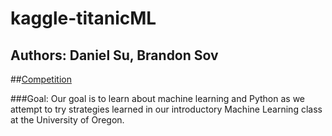 # kaggle-titanicML

## Authors: Daniel Su, Brandon Sov

##[Competition](https://www.kaggle.com/c/titanic)

###Goal:
Our goal is to learn about machine learning and Python as we attempt to try strategies
learned in our introductory Machine Learning class at the University of Oregon.

